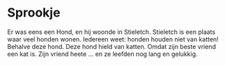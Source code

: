 # Sprookje

Er was eens een Hond, en hij woonde in Stieletch.
Stieletch is een plaats waar veel honden wonen.
Iedereen weet: honden houden niet van katten!
Behalve deze hond.
Deze hond hield van katten.
Omdat zijn beste vriend een kat is. 
Zijn vriend heete ...
en ze leefden nog lang en gelukkig.